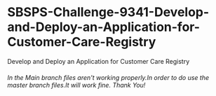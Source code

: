 # SBSPS-Challenge-9341-Develop-and-Deploy-an-Application-for-Customer-Care-Registry
Develop and Deploy an Application for Customer Care Registry
<h6>In the Main branch files aren't working properly.In order to do use the master branch files.It will work fine. Thank You! </h6>
